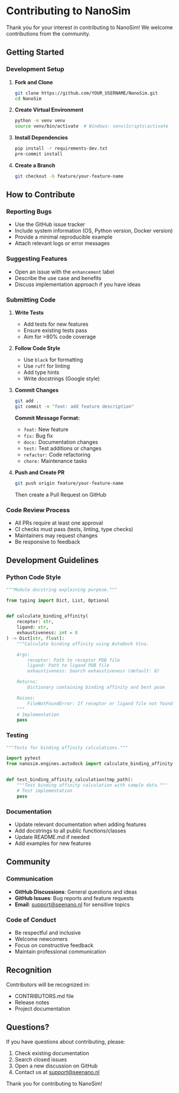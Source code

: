 # Contributing to NanoSim

Thank you for your interest in contributing to NanoSim! We welcome contributions from the community.

## Getting Started

### Development Setup

1. **Fork and Clone**
   ```bash
   git clone https://github.com/YOUR_USERNAME/NanoSim.git
   cd NanoSim
   ```

2. **Create Virtual Environment**
   ```bash
   python -m venv venv
   source venv/bin/activate  # Windows: venv\Scripts\activate
   ```

3. **Install Dependencies**
   ```bash
   pip install -r requirements-dev.txt
   pre-commit install
   ```

4. **Create a Branch**
   ```bash
   git checkout -b feature/your-feature-name
   ```

## How to Contribute

### Reporting Bugs

- Use the GitHub issue tracker
- Include system information (OS, Python version, Docker version)
- Provide a minimal reproducible example
- Attach relevant logs or error messages

### Suggesting Features

- Open an issue with the `enhancement` label
- Describe the use case and benefits
- Discuss implementation approach if you have ideas

### Submitting Code

1. **Write Tests**
   - Add tests for new features
   - Ensure existing tests pass
   - Aim for >80% code coverage

2. **Follow Code Style**
   - Use `black` for formatting
   - Use `ruff` for linting
   - Add type hints
   - Write docstrings (Google style)

3. **Commit Changes**
   ```bash
   git add .
   git commit -m "feat: add feature description"
   ```

   **Commit Message Format:**
   - `feat:` New feature
   - `fix:` Bug fix
   - `docs:` Documentation changes
   - `test:` Test additions or changes
   - `refactor:` Code refactoring
   - `chore:` Maintenance tasks

4. **Push and Create PR**
   ```bash
   git push origin feature/your-feature-name
   ```
   Then create a Pull Request on GitHub

### Code Review Process

- All PRs require at least one approval
- CI checks must pass (tests, linting, type checks)
- Maintainers may request changes
- Be responsive to feedback

## Development Guidelines

### Python Code Style

```python
"""Module docstring explaining purpose."""

from typing import Dict, List, Optional


def calculate_binding_affinity(
    receptor: str,
    ligand: str,
    exhaustiveness: int = 8
) -> Dict[str, float]:
    """Calculate binding affinity using AutoDock Vina.

    Args:
        receptor: Path to receptor PDB file
        ligand: Path to ligand PDB file
        exhaustiveness: Search exhaustiveness (default: 8)

    Returns:
        Dictionary containing binding affinity and best pose

    Raises:
        FileNotFoundError: If receptor or ligand file not found
    """
    # Implementation
    pass
```

### Testing

```python
"""Tests for binding affinity calculations."""

import pytest
from nanosim.engines.autodock import calculate_binding_affinity


def test_binding_affinity_calculation(tmp_path):
    """Test binding affinity calculation with sample data."""
    # Test implementation
    pass
```

### Documentation

- Update relevant documentation when adding features
- Add docstrings to all public functions/classes
- Update README.md if needed
- Add examples for new features

## Community

### Communication

- **GitHub Discussions**: General questions and ideas
- **GitHub Issues**: Bug reports and feature requests
- **Email**: support@seenano.nl for sensitive topics

### Code of Conduct

- Be respectful and inclusive
- Welcome newcomers
- Focus on constructive feedback
- Maintain professional communication

## Recognition

Contributors will be recognized in:
- CONTRIBUTORS.md file
- Release notes
- Project documentation

## Questions?

If you have questions about contributing, please:
1. Check existing documentation
2. Search closed issues
3. Open a new discussion on GitHub
4. Contact us at support@seenano.nl

Thank you for contributing to NanoSim!

